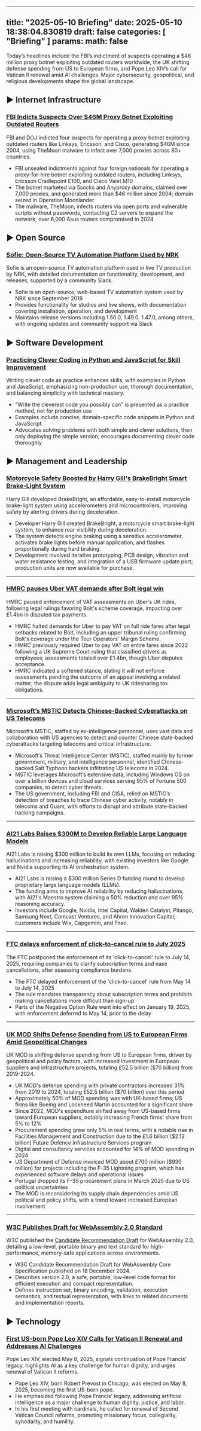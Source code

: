 
---
title: "2025-05-10 Briefing"
date: 2025-05-10 18:38:04.830819
draft: false
categories: [ "Briefing" ]
params:
  math: false
---

Today’s headlines include the FBI’s indictment of suspects operating a $46 million proxy botnet exploiting outdated routers worldwide, the UK shifting defense spending from US to European firms, and Pope Leo XIV’s call for Vatican II renewal amid AI challenges. Major cybersecurity, geopolitical, and religious developments shape the global landscape.

<!--more-->

## ▶️ Internet Infrastructure

### [FBI Indicts Suspects Over $46M Proxy Botnet Exploiting Outdated Routers](https://www.theregister.com/2025/05/10/router_botnet_crashed/)
FBI and DOJ indicted four suspects for operating a proxy botnet exploiting outdated routers like Linksys, Ericsson, and Cisco, generating $46M since 2004, using TheMoon malware to infect over 7,000 proxies across 80+ countries.

* FBI unsealed indictments against four foreign nationals for operating a proxy-for-hire botnet exploiting outdated routers, including Linksys, Ericsson Cradlepoint E100, and Cisco Valet M10
* The botnet marketed via 5socks and Anyproxy domains, claimed over 7,000 proxies, and generated more than $46 million since 2004; domain seized in Operation Moonlander
* The malware, TheMoon, infects routers via open ports and vulnerable scripts without passwords, contacting C2 servers to expand the network; over 6,000 Asus routers compromised in 2024


## ▶️ Open Source

### [Sofie: Open-Source TV Automation Platform Used by NRK](https://nrkno.github.io/sofie-core/)
Sofie is an open-source TV automation platform used in live TV production by NRK, with detailed documentation on functionality, development, and releases, supported by a community Slack.

* Sofie is an open-source, web-based TV automation system used by NRK since September 2018
* Provides functionality for studios and live shows, with documentation covering installation, operation, and development
* Maintains release versions including 1.50.0, 1.49.0, 1.47.0, among others, with ongoing updates and community support via Slack



## ▶️ Software Development

### [Practicing Clever Coding in Python and JavaScript for Skill Improvement](https://buttondown.com/hillelwayne/archive/write-the-most-clever-code-you-possibly-can/)
Writing clever code as practice enhances skills, with examples in Python and JavaScript, emphasizing non-production use, thorough documentation, and balancing simplicity with technical mastery.

* "Write the cleverest code you possibly can" is presented as a practice method, not for production use
* Examples include concise, domain-specific code snippets in Python and JavaScript
* Advocates solving problems with both simple and clever solutions, then only deploying the simple version; encourages documenting clever code thoroughly



## ▶️ Management and Leadership

### [Motorcycle Safety Boosted by Harry Gill's BrakeBright Smart Brake-Light System](https://gill.net.in/posts/my-quest-to-make-motorcycle-riding-safer/)
Harry Gill developed BrakeBright, an affordable, easy-to-install motorcycle brake-light system using accelerometers and microcontrollers, improving safety by alerting drivers during deceleration.

* Developer Harry Gill created BrakeBright, a motorcycle smart brake-light system, to enhance rear visibility during deceleration.
* The system detects engine braking using a sensitive accelerometer, activates brake lights before manual application, and flashes proportionally during hard braking.
* Development involved iterative prototyping, PCB design, vibration and water resistance testing, and integration of a USB firmware update port; production units are now available for purchase.


---

### [HMRC pauses Uber VAT demands after Bolt legal win](https://t.co/Jx1TS3Ii4j)
HMRC paused enforcement of VAT assessments on Uber's UK rides, following legal rulings favoring Bolt's scheme coverage, impacting over £1.4bn in disputed tax payments.

* HMRC halted demands for Uber to pay VAT on full ride fares after legal setbacks related to Bolt, including an upper tribunal ruling confirming Bolt's coverage under the Tour Operators’ Margin Scheme.
* HMRC previously required Uber to pay VAT on entire fares since 2022 following a UK Supreme Court ruling that classified drivers as employees; assessments totaled over £1.4bn, though Uber disputes acceptance.
* HMRC indicated a softened stance, stating it will not enforce assessments pending the outcome of an appeal involving a related matter; the dispute adds legal ambiguity to UK ridesharing tax obligations.


---

### [Microsoft’s MSTIC Detects Chinese-Backed Cyberattacks on US Telecoms](https://www.bloomberg.com/news/features/2025-05-09/microsoft-s-hacker-hunters-inside-the-secretive-mstic-unit?accessToken=eyJhbGciOiJIUzI1NiIsInR5cCI6IkpXVCJ9.eyJzb3VyY2UiOiJTdWJzY3JpYmVyR2lmdGVkQXJ0aWNsZSIsImlhdCI6MTc0NjgwNjU2OCwiZXhwIjoxNzQ3NDExMzY4LCJhcnRpY2xlSWQiOiJTVzAxT1NEV0xVNjgwMCIsImJjb25uZWN0SWQiOiJBNkJBMTU4RTEwN0Y0NDk3OUQwRjRFOTgyN0ZERkVDQiJ9.RcIiQloTbdcMkFG8sM9UzHHsksUCS7o1su9XLkQS6dY)
Microsoft’s MSTIC, staffed by ex-intelligence personnel, uses vast data and collaboration with US agencies to detect and counter Chinese state-backed cyberattacks targeting telecoms and critical infrastructure.

* Microsoft’s Threat Intelligence Center (MSTIC), staffed mainly by former government, military, and intelligence personnel, identified Chinese-backed Salt Typhoon hackers infiltrating US telecoms in 2024.
* MSTIC leverages Microsoft’s extensive data, including Windows OS on over a billion devices and cloud services serving 95% of Fortune 500 companies, to detect cyber threats.
* The US government, including FBI and CISA, relied on MSTIC’s detection of breaches to trace Chinese cyber activity, notably in telecoms and Guam, with efforts to disrupt and attribute state-backed hacking campaigns.

---

### [AI21 Labs Raises $300M to Develop Reliable Large Language Models](https://www.businessinsider.com/llm-startup-ai21-is-raising-a-300-million-funding-round-2025-5)
AI21 Labs is raising $300 million to build its own LLMs, focusing on reducing hallucinations and increasing reliability, with existing investors like Google and Nvidia supporting its AI orchestration system.

* AI21 Labs is raising a $300 million Series D funding round to develop proprietary large language models (LLMs).
* The funding aims to improve AI reliability by reducing hallucinations, with AI21's Maestro system claiming a 50% reduction and over 95% reasoning accuracy.
* Investors include Google, Nvidia, Intel Capital, Walden Catalyst, Pitango, Samsung Next, Comcast Ventures, and Ahren Innovation Capital; customers include Wix, Capgemini, and Fnac.


---

### [FTC delays enforcement of click-to-cancel rule to July 2025](https://www.engadget.com/big-tech/ftc-pushes-the-enforcement-of-its-click-to-cancel-rule-back-to-july-201353413.html)
The FTC postponed the enforcement of its 'click-to-cancel' rule to July 14, 2025, requiring companies to clarify subscription terms and ease cancellations, after assessing compliance burdens.

* The FTC delayed enforcement of the 'click-to-cancel' rule from May 14 to July 14, 2025
* The rule mandates transparency about subscription terms and prohibits making cancellations more difficult than sign-up
* Parts of the Negative Option Rule went into effect on January 19, 2025, with enforcement deferred to May 14, prior to the delay


---

### [UK MOD Shifts Defense Spending from US to European Firms Amid Geopolitical Changes](https://www.theregister.com/2025/05/10/uk_ministry_of_defence_drops_us_spending/)
UK MOD is shifting defense spending from US to European firms, driven by geopolitical and policy factors, with increased investment in European suppliers and infrastructure projects, totaling £52.5 billion ($70 billion) from 2019-2024.

* UK MOD's defense spending with private contractors increased 31% from 2019 to 2024, totaling £52.5 billion ($70 billion) over this period
* Approximately 50% of MOD spending was with UK-based firms; US firms like Boeing and Lockheed Martin accounted for a significant share
* Since 2022, MOD's expenditure shifted away from US-based firms toward European suppliers, notably increasing French firms' share from 5% to 12%
* Procurement spending grew only 5% in real terms, with a notable rise in Facilities Management and Construction due to the £1.6 billion ($2.12 billion) Future Defence Infrastructure Services program
* Digital and consultancy services accounted for 14% of MOD spending in 2024
* US Department of Defense invoiced MOD about £700 million ($930 million) for projects including the F-35 Lightning program, which has experienced software delays and operational issues
* Portugal dropped its F-35 procurement plans in March 2025 due to US political uncertainties
* The MOD is reconsidering its supply chain dependencies amid US political and policy shifts, with a trend toward increased European involvement


---

### [W3C Publishes Draft for WebAssembly 2.0 Standard](https://www.w3.org/TR/wasm-core-2/)
W3C published the [Candidate Recommendation Draft](https://www.w3.org/TR/2024/CRD-wasm-core-2/) for WebAssembly 2.0, detailing a low-level, portable binary and text standard for high-performance, memory-safe applications across environments.

* W3C Candidate Recommendation Draft for WebAssembly Core Specification published on 18 December 2024.
* Describes version 2.0, a safe, portable, low-level code format for efficient execution and compact representation.
* Defines instruction set, binary encoding, validation, execution semantics, and textual representation, with links to related documents and implementation reports.



## ▶️ Technology

### [First US-born Pope Leo XIV Calls for Vatican II Renewal and Addresses AI Challenges](https://cnn.com/2025/05/10/europe/pope-leo-prevost-cardinals-artificial-intelligence-intl)
Pope Leo XIV, elected May 8, 2025, signals continuation of Pope Francis’ legacy, highlights AI as a key challenge for human dignity, and urges renewal of Vatican II reforms.

* Pope Leo XIV, born Robert Prevost in Chicago, was elected on May 8, 2025, becoming the first US-born pope.
* He emphasized following Pope Francis’ legacy, addressing artificial intelligence as a major challenge to human dignity, justice, and labor.
* In his first meeting with cardinals, he called for renewal of Second Vatican Council reforms, promoting missionary focus, collegiality, synodality, and humility.



